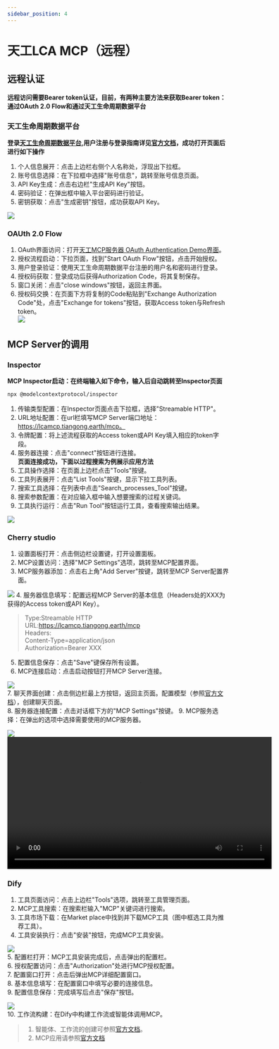 ```yaml
---
sidebar_position: 4
---
```


# 天工LCA MCP（远程）

## 远程认证

**远程访问需要Bearer token认证，目前，有两种主要方法来获取Bearer token：通过OAuth 2.0 Flow和通过天工生命周期数据平台**

### 天工生命周期数据平台
**登录[天工生命周期数据平台](https://lca.tiangong.earth),用户注册与登录指南详见[官方文档](https://docs.tiangong.earth/quick-start/first-login)，成功打开页面后进行如下操作**  
1. 个人信息展开：点击上边栏右侧个人名称处，浮现出下拉框。
2. 账号信息选择：在下拉框中选择"账号信息"，跳转至账号信息页面。
3. API Key生成：点击右边栏"生成API Key"按钮。
4. 密码验证：在弹出框中输入平台密码进行验证。
5. 密钥获取：点击"生成密钥"按钮，成功获取API Key。

![](img/11.png) 

### OAUth 2.0 Flow
1. OAuth界面访问：打开[天工MCP服务器 OAuth Authentication Demo界面](https://lcamcp.tiangong.earth/oauth/demo)。
2. 授权流程启动：下拉页面，找到"Start OAuth Flow"按钮，点击开始授权。
3. 用户登录验证：使用天工生命周期数据平台注册的用户名和密码进行登录。
4. 授权码获取：登录成功后获得Authorization Code，将其复制保存。
5. 窗口关闭：点击"close windows"按钮，返回主界面。
6. 授权码交换：在页面下方将复制的Code粘贴到"Exchange Authorization Code"处，点击"Exchange for tokens"按钮，获取Access token与Refresh token。  
![](img/10.png)  


## MCP Server的调用

### Inspector
**MCP Inspector启动：在终端输入如下命令，输入后自动跳转至Inspector页面**  
```bash
npx @modelcontextprotocol/inspector
```
1. 传输类型配置：在Inspector页面点击下拉框，选择"Streamable HTTP"。
2. URL地址配置：在url栏填写MCP Server端口地址：https://lcamcp.tiangong.earth/mcp。
3. 令牌配置：将上述流程获取的Access token或API Key填入相应的token字段。
4. 服务器连接：点击"connect"按钮进行连接。  
**页面连接成功，下面以过程搜索为例展示应用方法**  
5. 工具操作选择：在页面上边栏点击"Tools"按键。
6. 工具列表展开：点击"List Tools"按键，显示下拉工具列表。
7. 搜索工具选择：在列表中点击"Search_processes_Tool"按键。
8. 搜索参数配置：在对应输入框中输入想要搜索的过程关键词。
9. 工具执行运行：点击"Run Tool"按钮运行工具，查看搜索输出结果。

![](img/12.png)
### Cherry studio
1. 设置面板打开：点击侧边栏设置键，打开设置面板。
2. MCP设置访问：选择"MCP Settings"选项，跳转至MCP配置界面。
3. MCP服务器添加：点击右上角"Add Server"按键，跳转至MCP Server配置界面。

![](img/6.png)
4. 服务器信息填写：配置远程MCP Server的基本信息（Headers处的XXX为获得的Access token或API Key）。
>Type:Streamable HTTP  
>URL:https://lcamcp.tiangong.earth/mcp  
>Headers:  
>Content-Type=application/json  
>Authorization=Bearer XXX  
5. 配置信息保存：点击"Save"键保存所有设置。
6. MCP连接启动：点击启动按钮打开MCP Server连接。
  
![](img/7.png)  
7. 聊天界面创建：点击侧边栏最上方按钮，返回主页面。配置模型（参照[官方文档](https://docs.cherry-ai.com/pre-basic/providers)），创建聊天页面。  
8. 服务器连接配置：点击对话框下方的"MCP Settings"按键。
9. MCP服务选择：在弹出的选项中选择需要使用的MCP服务器。  

![](img/15.png)  
 <video src="img/2.mp4" controls width="600">
  您的浏览器不支持视频播放。
</video>

### Dify
1. 工具页面访问：点击上边栏"Tools"选项，跳转至工具管理页面。  
2. MCP工具搜索：在搜索栏输入"MCP"关键词进行搜索。  
3. 工具市场下载：在Market place中找到并下载MCP工具（图中框选工具为推荐工具）。  
4. 工具安装执行：点击"安装"按钮，完成MCP工具安装。  

![](img/16.png)   
5. 配置栏打开：MCP工具安装完成后，点击弹出的配置栏。  
6. 授权配置访问：点击"Authorization"处进行MCP授权配置。  
7. 配置窗口打开：点击后弹出MCP详细配置窗口。  
8. 基本信息填写：在配置窗口中填写必要的连接信息。  
9. 配置信息保存：完成填写后点击"保存"按钮。    

![](img/17.png)  
10. 工作流构建：在Dify中构建工作流或智能体调用MCP。  
>1. 智能体、工作流的创建可参照[官方文档](https://docs.dify.ai/zh-hans/guides/application-orchestrate/creating-an-application)。
>2. MCP应用请参照[官方文档](https://docs.dify.ai/zh-hans/guides/tools/mcp)